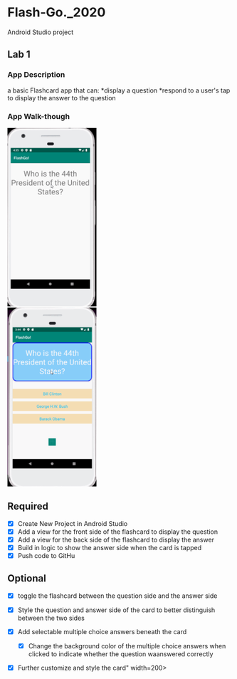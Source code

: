 # Flash-Go._2020
Android Studio project

## Lab 1

### App Description
a basic Flashcard app that can:
   *display a question
   *respond to a user's tap to display the answer to the question

### App Walk-though

<img src="https://github.com/SusanNiu/Flash-Go._2020/blob/master/FlashGo!2020.gif" width=200><br>
<img src="https://github.com/SusanNiu/Flash-Go._2020/blob/master/FlashGo!2020.Updates.gif" width=200><br>

## Required
- [x] Create New Project in Android Studio
- [x] Add a view for the front side of the flashcard to display the question
- [x] Add a view for the back side of the flashcard to display the answer
- [x] Build in logic to show the answer side when the card is tapped
- [x] Push code to GitHu
## Optional
- [x] toggle the flashcard between the question side and the answer side
- [x] Style the question and answer side of the card to better distinguish between the two sides
- [x] Add selectable multiple choice answers beneath the card
   - [x] Change the background color of the multiple choice answers when clicked to indicate whether the question waanswered correctly
- [x] Further customize and style the card" width=200><br>



